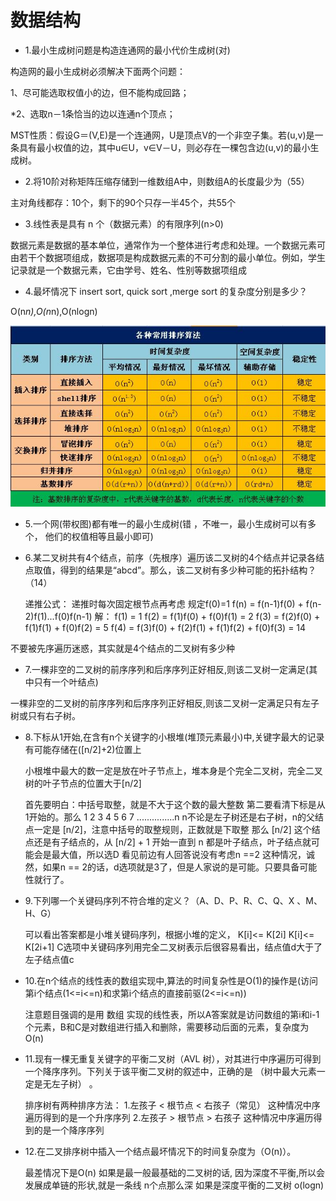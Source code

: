 # 数据结构

* 1.最小生成树问题是构造连通网的最小代价生成树(对)

构造网的最小生成树必须解决下面两个问题：

1、尽可能选取权值小的边，但不能构成回路；
    
*2、选取n－1条恰当的边以连通n个顶点；
    
MST性质：假设G＝(V,E)是一个连通网，U是顶点V的一个非空子集。若(u,v)是一条具有最小权值的边，其中u∈U，v∈V－U，则必存在一棵包含边(u,v)的最小生成树。 


* 2.将10阶对称矩阵压缩存储到一维数组A中，则数组A的长度最少为（55）

主对角线都存：10个，剩下的90个只存一半45个，共55个

* 3.线性表是具有 n 个（数据元素）的有限序列(n>0)

 数据元素是数据的基本单位，通常作为一个整体进行考虑和处理。一个数据元素可由若干个数据项组成，数据项是构成数据元素的不可分割的最小单位。例如，学生记录就是一个数据元素，它由学号、姓名、性别等数据项组成
 
* 4.最坏情况下 insert sort, quick sort ,merge sort 的复杂度分别是多少？

O(n*n),O(n*n),O(nlogn)

![thread](https://github.com/shencang/note/blob/master/Interview%26WrittenExamination/image/softTime.png)


* 5.一个网(带权图)都有唯一的最小生成树(错 ，不唯一，最小生成树可以有多个， 他们的权值相等且最小即可)

* 6.某二叉树共有4个结点，前序（先根序）遍历该二叉树的4个结点并记录各结点取值，得到的结果是“abcd”。那么，该二叉树有多少种可能的拓扑结构？（14）


    递推公式：
    递推时每次固定根节点再考虑
    规定f(0)=1
    f(n) = f(n-1)f(0) + f(n-2)f(1)...f(0)f(n-1)
    解：
    f(1) = 1
    f(2) = f(1)f(0) + f(0)f(1) = 2
    f(3) = f(2)f(0) + f(1)f(1) + f(0)f(2) = 5
    f(4) = f(3)f(0) + f(2)f(1) + f(1)f(2) + f(0)f(3) = 14

不要被先序遍历迷惑，其实就是4个结点的二叉树有多少种

* 7.一棵非空的二叉树的前序序列和后序序列正好相反,则该二叉树一定满足(其中只有一个叶结点)

一棵非空的二叉树的前序序列和后序序列正好相反,则该二叉树一定满足只有左子树或只有右子树。

* 8.下标从1开始,在含有n个关键字的小根堆(堆顶元素最小)中,关键字最大的记录有可能存储在([n/2]+2)位置上

    小根堆中最大的数一定是放在叶子节点上，堆本身是个完全二叉树，完全二叉树的叶子节点的位置大于[n/2]


    首先要明白：中括号取整，就是不大于这个数的最大整数
    第二要看清下标是从1开始的。那么
                                              1
                                         2       3
                                    4     5   6    7
                                  ...............n
    n不论是左子树还是右子树，n的父结点一定是 [n/2]，注意中括号的取整规则，正数就是下取整
    那么 [n/2] 这个结点还是有子结点的，从 [n/2] + 1 开始一直到 n 都是叶子结点，叶子结点就可能会是最大值，所以选D
    看见前边有人回答说没有考虑n ==2 这种情况，诚然，如果n == 2的话，d选项就是3了，但是人家说的是可能。只要具备可能性就行了。
    
    
* 9.下列哪一个关键码序列不符合堆的定义？（A、D、P、R、C、Q、X 、M、H、G）


    可以看出答案都是小堆关键码序列，根据小堆的定义， 
    K[i]<= K[2i] 
    K[i]<= K[2i+1] 
    C选项中关键码序列用完全二叉树表示后很容易看出，结点值d大于了左子结点值c

* 10.在n个结点的线性表的数组实现中,算法的时间复杂性是O(1)的操作是(访问第i个结点(1<=i<=n)和求第i个结点的直接前驱(2<=i<=n))

    注意题目强调的是用 数组 实现的线性表，所以A答案就是访问数组的第i和i-1个元素，B和C是对数组进行插入和删除，需要移动后面的元素，复杂度为O(n)

* 11.现有一棵无重复关键字的平衡二叉树（AVL  树），对其进行中序遍历可得到一个降序序列。下列关于该平衡二叉树的叙述中，正确的是 （树中最大元素一定是无左子树） 。
 
 
    排序树有两种排序方法：
    1.左孩子 < 根节点 < 右孩子（常见）
    这种情况中序遍历得到的是一个升序序列
    2.左孩子 > 根节点 > 右孩子
    这种情况中序遍历得到的是一个降序序列


* 12.在二叉排序树中插入一个结点最坏情况下的时间复杂度为（O(n)）。
    
    
    最差情况下是O(n) 如果是最一般最基础的二叉树的话, 因为深度不平衡,所以会发展成单链的形状,就是一条线 n个点那么深
    如果是深度平衡的二叉树 o(logn)